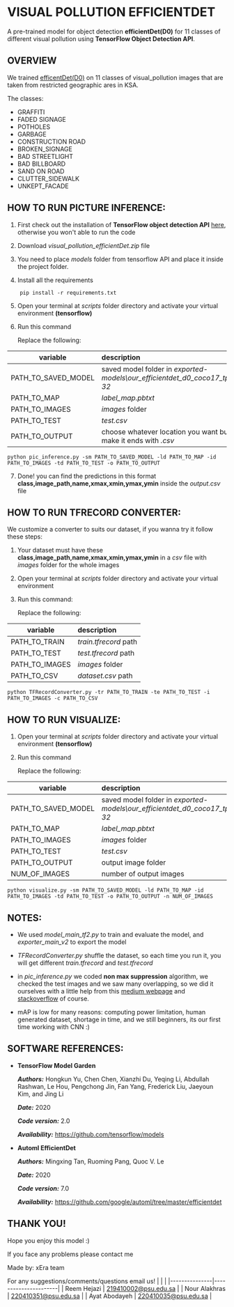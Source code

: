 # VISUAL POLLUTION EFFICIENTDET

A pre-trained model for object detection **efficientDet(D0)** for 11 classes of different visual pollution using **TensorFlow Object Detection API**.

## OVERVIEW

We trained [efficentDet(D0)](https://github.com/tensorflow/models/blob/master/research/object_detection/g3doc/tf2_detection_zoo.md) on 11 classes of visual_pollution images that are taken from restricted geographic ares in KSA.

The classes:

- GRAFFITI
- FADED SIGNAGE
- POTHOLES
- GARBAGE
- CONSTRUCTION ROAD
- BROKEN_SIGNAGE
- BAD STREETLIGHT
- BAD BILLBOARD
- SAND ON ROAD
- CLUTTER_SIDEWALK
- UNKEPT_FACADE

## HOW TO RUN PICTURE INFERENCE:

1. First check out the installation of **TensorFlow object detection API** [here](https://tensorflow-object-detection-api-tutorial.readthedocs.io/en/latest/install.html), otherwise you won't able to run the code

2. Download _visual_pollution_efficientDet.zip_ file

3. You need to place _models_ folder from tensorflow API and place it inside the project folder.

4. Install all the requirements

```
    pip install -r requirements.txt
```

5. Open your terminal at _scripts_ folder directory and activate your virtual environment **(tensorflow)**

6. Run this command

   Replace the following:

| variable            | description                                                                |
| ------------------- | :------------------------------------------------------------------------- |
| PATH_TO_SAVED_MODEL | saved model folder in _exported-models\\our_efficientdet_d0_coco17_tpu-32_ |
| PATH_TO_MAP         | _label_map.pbtxt_                                                          |
| PATH_TO_IMAGES      | _images_ folder                                                            |
| PATH_TO_TEST        | _test.csv_                                                                 |
| PATH_TO_OUTPUT      | choose whatever location you want but make it ends with _.csv_             |

```
python pic_inference.py -sm PATH_TO_SAVED_MODEL -ld PATH_TO_MAP -id PATH_TO_IMAGES -td PATH_TO_TEST -o PATH_TO_OUTPUT
```

7. Done! you can find the predictions in this format **class,image_path,name,xmax,xmin,ymax,ymin** inside the _output.csv_ file

## HOW TO RUN TFRECORD CONVERTER:

We customize a converter to suits our dataset, if you wanna try it follow these steps:

1. Your dataset must have these **class,image_path,name,xmax,xmin,ymax,ymin** in a _csv_ file with _images_ folder for the whole images

2. Open your terminal at _scripts_ folder directory and activate your virtual environment

3. Run this command:

   Replace the following:

| variable       | description           |
| -------------- | :-------------------- |
| PATH_TO_TRAIN  | _train.tfrecord_ path |
| PATH_TO_TEST   | _test.tfrecord_ path  |
| PATH_TO_IMAGES | _images_ folder       |
| PATH_TO_CSV    | _dataset.csv_ path    |

```
python TFRecordConverter.py -tr PATH_TO_TRAIN -te PATH_TO_TEST -i PATH_TO_IMAGES -c PATH_TO_CSV
```

## HOW TO RUN VISUALIZE:

1. Open your terminal at _scripts_ folder directory and activate your virtual environment **(tensorflow)**

2. Run this command

   Replace the following:

| variable            | description                                                                |
| ------------------- | :------------------------------------------------------------------------- |
| PATH_TO_SAVED_MODEL | saved model folder in _exported-models\\our_efficientdet_d0_coco17_tpu-32_ |
| PATH_TO_MAP         | _label_map.pbtxt_                                                          |
| PATH_TO_IMAGES      | _images_ folder                                                            |
| PATH_TO_TEST        | _test.csv_                                                                 |
| PATH_TO_OUTPUT      | output image folder                                                        |
| NUM_OF_IMAGES       | number of output images                                                    |

```
python visualize.py -sm PATH_TO_SAVED_MODEL -ld PATH_TO_MAP -id PATH_TO_IMAGES -td PATH_TO_TEST -o PATH_TO_OUTPUT -n NUM_OF_IMAGES
```

## NOTES:

- We used _model_main_tf2.py_ to train and evaluate the model, and _exporter_main_v2_ to export the model

- _TFRecordConverter.py_ shuffle the dataset, so each time you run it, you will get different _train.tfrecord_ and _test.tfrecord_

- in _pic_inference.py_ we coded **non max suppression** algorithm, we checked the test images and we saw many overlapping, so we did it ourselves with a little help from this [medium webpage](https://towardsdatascience.com/non-maxima-suppression-139f7e00f0b5) and [stackoverflow](https://stackoverflow.com/) of course.

- mAP is low for many reasons: computing power limitation, human generated dataset, shortage in time, and we still beginners, its our first time working with CNN :)

## SOFTWARE REFERENCES:

- **TensorFlow Model Garden**

    **_Authors:_** Hongkun Yu, Chen Chen, Xianzhi Du, Yeqing Li, Abdullah Rashwan, Le Hou, Pengchong Jin, Fan Yang, Frederick Liu, Jaeyoun Kim, and Jing Li

    **_Date:_** 2020

    **_Code version:_** 2.0

    **_Availability:_** https://github.com/tensorflow/models

- **Automl EfficientDet**

    **_Authors:_** Mingxing Tan, Ruoming Pang, Quoc V. Le

    **_Date:_** 2020

    **_Code version:_** 7.0

    **_Availability:_** https://github.com/google/automl/tree/master/efficientdet

## THANK YOU!

Hope you enjoy this model :)

If you face any problems please contact me

Made by: xEra team

For any suggestions/comments/questions email us!
| | |
|---------------|----------------------|
| Reem Hejazi | 219410002@psu.edu.sa |
| Nour Alakhras | 220410351@psu.edu.sa |
| Ayat Abodayeh | 220410035@psu.edu.sa |
